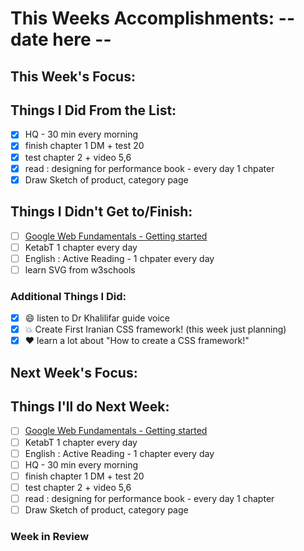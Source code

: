 # This Weeks Accomplishments: -- date here --

## This Week's Focus:

## Things I Did From the List:
- [x] HQ - 30 min every morning
- [x] finish chapter 1 DM + test 20
- [x] test chapter 2 + video 5,6
- [x] read : designing for performance book - every day 1 chpater
- [x] Draw Sketch of product, category page
## Things I Didn't Get to/Finish:
- [ ] [Google Web Fundamentals - Getting started](https://developers.google.com/web/fundamentals/getting-started/?hl=en)
- [ ] KetabT 1 chapter every day
- [ ] English : Active Reading - 1 chpater every day
- [ ] learn SVG from w3schools
### Additional Things I Did:
- [x] 😄 listen to Dr Khalilifar guide voice
- [x] 💥 Create First Iranian CSS framework! (this week just planning)
- [x] ♥️ learn a lot about "How to create a CSS framework!"
## Next Week's Focus:

## Things I'll do Next Week:

- [ ] [Google Web Fundamentals - Getting started](https://developers.google.com/web/fundamentals/getting-started/?hl=en)
- [ ] KetabT 1 chapter every day
- [ ] English : Active Reading - 1 chapter every day
- [ ] HQ - 30 min every morning
- [ ] finish chapter 1 DM + test 20
- [ ] test chapter 2 + video 5,6
- [ ] read : designing for performance book - every day 1 chapter
- [ ] Draw Sketch of product, category page

### Week in Review
